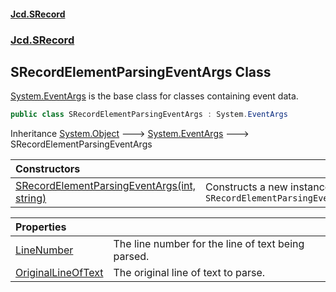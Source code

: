 #### [Jcd.SRecord](index.md 'index')
### [Jcd.SRecord](Jcd.SRecord.md 'Jcd.SRecord')

## SRecordElementParsingEventArgs Class

[System.EventArgs](https://docs.microsoft.com/en-us/dotnet/api/System.EventArgs 'System.EventArgs') is the base class for classes containing event data.

```csharp
public class SRecordElementParsingEventArgs : System.EventArgs
```

Inheritance [System.Object](https://docs.microsoft.com/en-us/dotnet/api/System.Object 'System.Object') &#129106; [System.EventArgs](https://docs.microsoft.com/en-us/dotnet/api/System.EventArgs 'System.EventArgs') &#129106; SRecordElementParsingEventArgs

| Constructors | |
| :--- | :--- |
| [SRecordElementParsingEventArgs(int, string)](Jcd.SRecord.SRecordElementParsingEventArgs.SRecordElementParsingEventArgs(int,string).md 'Jcd.SRecord.SRecordElementParsingEventArgs.SRecordElementParsingEventArgs(int, string)') | Constructs a new instance of `SRecordElementParsingEventArgs` |

| Properties | |
| :--- | :--- |
| [LineNumber](Jcd.SRecord.SRecordElementParsingEventArgs.LineNumber.md 'Jcd.SRecord.SRecordElementParsingEventArgs.LineNumber') | The line number for the line of text being parsed. |
| [OriginalLineOfText](Jcd.SRecord.SRecordElementParsingEventArgs.OriginalLineOfText.md 'Jcd.SRecord.SRecordElementParsingEventArgs.OriginalLineOfText') | The original line of text to parse. |
